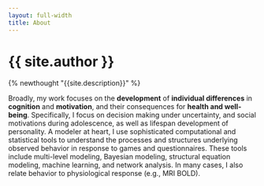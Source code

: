 ```yaml
---
layout: full-width
title: About
---
```


# {{ site.author }}

{% newthought "{{site.description}}" %}

Broadly, my work focuses on the **development** of **individual differences** in **cognition** and **motivation**, and their consequences for  **health and well-being**. Specifically, I focus on decision making under uncertainty, and social motivations during adolescence, as well as lifespan development of personality. A modeler at heart, I use sophisticated computational and statistical tools to understand the processes and structures underlying observed behavior in response to games and questionnaires. These tools include multi-level modeling, Bayesian modeling, structural equation modeling, machine learning, and network analysis. In many cases, I also relate behavior to physiological response (e.g., MRI BOLD).




